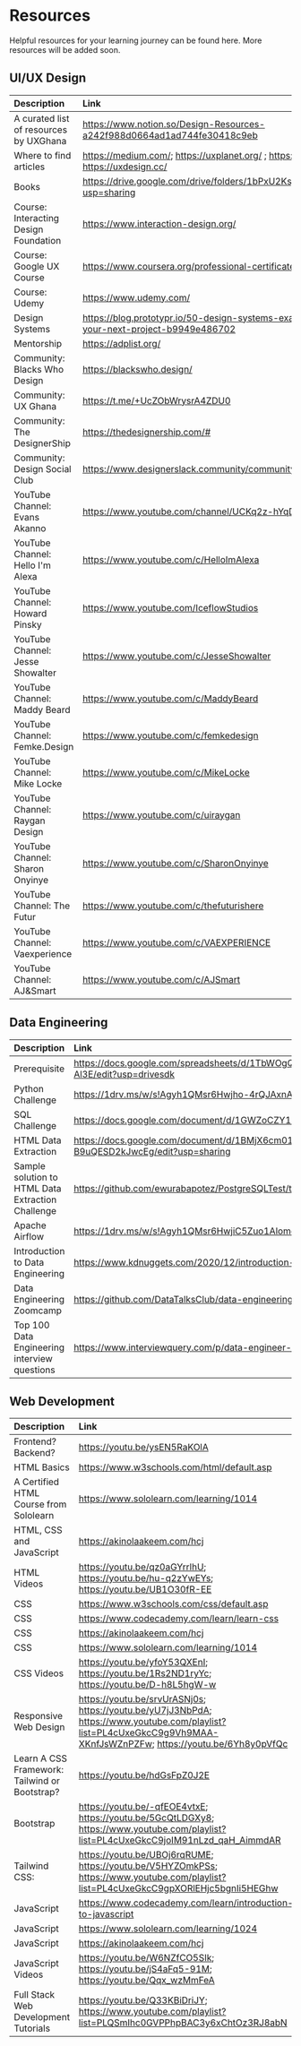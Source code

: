 # Resources
Helpful resources for your learning journey can be found here. More resources will be added soon.

## UI/UX Design

| Description  | Link    |
| :------------- | :---------- |
| A curated list of resources by UXGhana | https://www.notion.so/Design-Resources-a242f988d0664ad1ad744fe30418c9eb|
| Where to find articles| https://medium.com/; https://uxplanet.org/ ; https://www.nngroup.com/; https://uxdesign.cc/|
| Books | https://drive.google.com/drive/folders/1bPxU2KsjeHMImJ9beR8Grazgv90pCAln?usp=sharing|
| Course: Interacting Design Foundation | https://www.interaction-design.org/ |
| Course: Google UX Course | https://www.coursera.org/professional-certificates/google-ux-design |
| Course: Udemy| https://www.udemy.com/ |
| Design Systems | https://blog.prototypr.io/50-design-systems-examples-to-learn-from-for-your-next-project-b9949e486702 |
| Mentorship | https://adplist.org/ |
| Community: Blacks Who Design | https://blackswho.design/ |
| Community: UX Ghana | https://t.me/+UcZObWrysrA4ZDU0 |
| Community: The DesignerShip | https://thedesignership.com/# |
| Community: Design Social Club | https://www.designerslack.community/community/designsocialclub |
| YouTube Channel: Evans Akanno | https://www.youtube.com/channel/UCKq2z-hYqD1D1RxFPEdhKqw |
| YouTube Channel: Hello I'm Alexa | https://www.youtube.com/c/HelloImAlexa |
| YouTube Channel: Howard Pinsky | https://www.youtube.com/IceflowStudios |
| YouTube Channel: Jesse Showalter | https://www.youtube.com/c/JesseShowalter |
| YouTube Channel: Maddy Beard | https://www.youtube.com/c/MaddyBeard |
| YouTube Channel: Femke.Design| https://www.youtube.com/c/femkedesign |
| YouTube Channel: Mike Locke| https://www.youtube.com/c/MikeLocke |
| YouTube Channel: Raygan Design| https://www.youtube.com/c/uiraygan  |
| YouTube Channel: Sharon Onyinye| https://www.youtube.com/c/SharonOnyinye |
| YouTube Channel: The Futur | https://www.youtube.com/c/thefuturishere |
| YouTube Channel: Vaexperience | https://www.youtube.com/c/VAEXPERIENCE |
| YouTube Channel: AJ&Smart | https://www.youtube.com/c/AJSmart |

## Data Engineering
| Description  | Link    |
| :------------- | :---------- |
| Prerequisite | https://docs.google.com/spreadsheets/d/1TbWOgQ7o-xmIFsVdP8V5xxay9MPgQ4nI-DjFmG-Al3E/edit?usp=drivesdk |
| Python Challenge| https://1drv.ms/w/s!Agyh1QMsr6Hwjho-4rQJAxnAa6J3?e=7z8kVh |
| SQL Challenge | https://docs.google.com/document/d/1GWZoCZY19appgB2yHfowrKAqszaSaIp2yvUAZZg73V4/edit# |
| HTML Data Extraction | https://docs.google.com/document/d/1BMjX6cm01xwDAFBNGJPitboR5GqQ-B9uQESD2kJwcEg/edit?usp=sharing |
| Sample solution to HTML Data Extraction Challenge | https://github.com/ewurabapotez/PostgreSQLTest/tree/main/Web%20Scraping |
| Apache Airflow | https://1drv.ms/w/s!Agyh1QMsr6HwjiC5Zuo1Alomd5CI?e=E3NVLV |
| Introduction to Data Engineering| https://www.kdnuggets.com/2020/12/introduction-data-engineering.html |
| Data Engineering Zoomcamp | https://github.com/DataTalksClub/data-engineering-zoomcamp |
| Top 100 Data Engineering interview questions| https://www.interviewquery.com/p/data-engineer-interview-questions|

## Web Development
| Description  | Link    |
| :------------- | :---------- |
| Frontend? Backend? | https://youtu.be/ysEN5RaKOlA |
| HTML Basics | https://www.w3schools.com/html/default.asp |
| A Certified HTML Course from Sololearn | https://www.sololearn.com/learning/1014 |
| HTML, CSS and JavaScript | https://akinolaakeem.com/hcj |
| HTML Videos | https://youtu.be/qz0aGYrrlhU; https://youtu.be/hu-q2zYwEYs; https://youtu.be/UB1O30fR-EE|
| CSS | https://www.w3schools.com/css/default.asp |
| CSS | https://www.codecademy.com/learn/learn-css|
| CSS | https://akinolaakeem.com/hcj|
| CSS | https://www.sololearn.com/learning/1014|
| CSS Videos | https://youtu.be/yfoY53QXEnI; https://youtu.be/1Rs2ND1ryYc; https://youtu.be/D-h8L5hgW-w|
| Responsive Web Design | https://youtu.be/srvUrASNj0s; https://youtu.be/yU7jJ3NbPdA; https://www.youtube.com/playlist?list=PL4cUxeGkcC9g9Vh9MAA-XKnfJsWZnPZFw; https://youtu.be/6Yh8y0pVfQc|
| Learn A CSS Framework: Tailwind or Bootstrap? | https://youtu.be/hdGsFpZ0J2E |
| Bootstrap | https://youtu.be/-qfEOE4vtxE; https://youtu.be/5GcQtLDGXy8; https://www.youtube.com/playlist?list=PL4cUxeGkcC9joIM91nLzd_qaH_AimmdAR|
| Tailwind CSS: | https://youtu.be/UBOj6rqRUME; https://youtu.be/V5HYZOmkPSs; https://www.youtube.com/playlist?list=PL4cUxeGkcC9gpXORlEHjc5bgnIi5HEGhw|
| JavaScript | https://www.codecademy.com/learn/introduction-to-javascript|
| JavaScript | https://www.sololearn.com/learning/1024 |
| JavaScript | https://akinolaakeem.com/hcj|
| JavaScript Videos | https://youtu.be/W6NZfCO5SIk; https://youtu.be/jS4aFq5-91M; https://youtu.be/Qqx_wzMmFeA|
| Full Stack Web Development Tutorials | https://youtu.be/Q33KBiDriJY; https://www.youtube.com/playlist?list=PLQSmIhc0GVPPhpBAC3y6xChtOz3RJ8abN|
